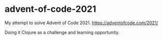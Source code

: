 # advent-of-code-2021
My attempt to solve Advent of Code 2021. https://adventofcode.com/2021/

Doing it Clojure as a challenge and learning opportunity.
